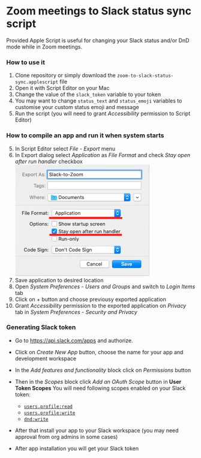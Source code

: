 # Zoom meetings to Slack status sync script

Provided Apple Script is useful for changing your Slack status and/or DnD mode while in Zoom meetings.

### How to use it

1. Clone repository or simply download the `zoom-to-slack-status-sync.applescript` file
2. Open it with Script Editor on your Mac
3. Change the value of the `slack_token` variable to your token
4. You may want to change `status_text` and `status_emoji` variables to customise your custom status emoji and message
5. Run the script (you will need to grant *Accessibility* permission to Script Editor)

### How to compile an app and run it when system starts

5. In Script Editor select *File* - *Export* menu
6. In Export dialog select *Application* as *File Format* and check *Stay open after run handler* checkbox
   ![export settings](export-settings.png)
7. Save application to desired location
8. Open *System Preferences* - *Users and Groups* and switch to *Login Items* tab
9. Click on + button and choose previousy exported application
10. Grant *Accessibility* permission to the exported application on *Privacy* tab in *System Preferences* - *Security and Privacy*

### Generating Slack token

* Go to https://api.slack.com/apps and authorize.

* Click on *Create New App* button, choose the name for your app and development workspace

* In the *Add features and functionality* block click on *Permissions* button

* Then in the *Scopes* block click *Add an OAuth Scope* button in **User Token Scopes**
  You will need following scopes enabled on your Slack token:
  * [`users.profile:read`](https://api.slack.com/scopes/users.profile:read)
  * [`users.profile:write`](https://api.slack.com/scopes/users.profile:write)
  * [`dnd:write`](https://api.slack.com/scopes/dnd:write)

* After that install your app to your Slack workspace (you may need approval from org admins in some cases)

* After app installation you will get your Slack token

